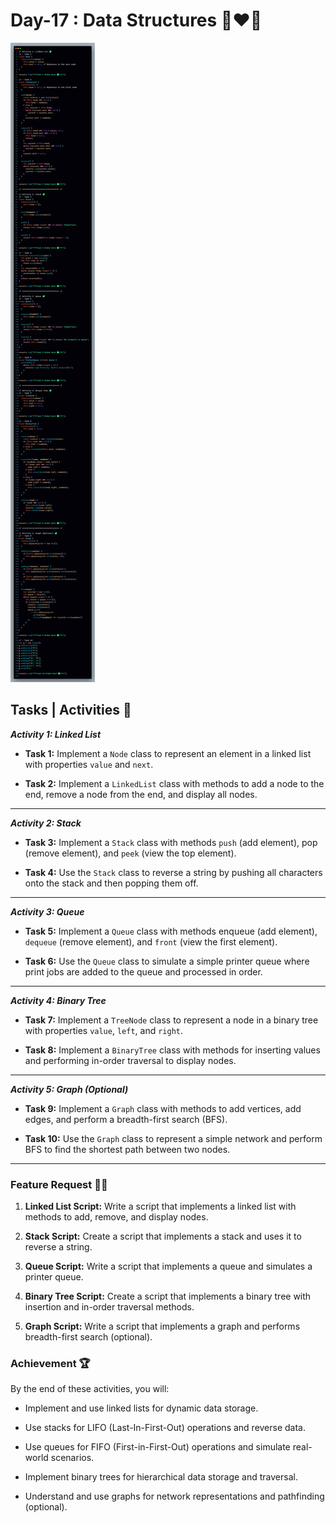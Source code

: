 # Day-17 : Data Structures 🍵❤️‍🔥

![Day-17 Code Snap](Day-17%20Code%20Snap.png)

## Tasks | Activities 🌟

_**Activity 1: Linked List**_

- **Task 1:** Implement a `Node` class to represent an element in a linked list with properties `value` and `next`.

- **Task 2:** Implement a `LinkedList` class with methods to add a node to the end, remove a node from the end, and display all nodes.

<hr/>

_**Activity 2: Stack**_

- **Task 3:** Implement a `Stack` class with methods `push` (add element), pop (remove element), and `peek` (view the top element).

- **Task 4:** Use the `Stack` class to reverse a string by pushing all characters onto the stack and then popping them off.

<hr/>

_**Activity 3: Queue**_

- **Task 5:** Implement a `Queue` class with methods enqueue (add element), `dequeue` (remove element), and `front` (view the first element).

- **Task 6:** Use the `Queue` class to simulate a simple printer queue where print jobs are added to the queue and processed in order.

<hr/>

_**Activity 4: Binary Tree**_

- **Task 7:** Implement a `TreeNode` class to represent a node in a binary tree with properties `value`, `left`, and `right`.

- **Task 8:** Implement a `BinaryTree` class with methods for inserting values and performing in-order traversal to display nodes.

<hr/>

_**Activity 5: Graph (Optional)**_

- **Task 9:** Implement a `Graph` class with methods to add vertices, add edges, and perform a breadth-first search (BFS).

- **Task 10:** Use the `Graph` class to represent a simple network and perform BFS to find the shortest path between two nodes.

<hr/>

### Feature Request 🙇‍♂️

1. **Linked List Script:** Write a script that implements a linked list with methods to add, remove, and display nodes.

2. **Stack Script:** Create a script that implements a stack and uses it to reverse a string.

3. **Queue Script:** Write a script that implements a queue and simulates a printer queue.

4. **Binary Tree Script:** Create a script that implements a binary tree with insertion and in-order traversal methods.

5. **Graph Script:** Write a script that implements a graph and performs breadth-first search (optional).

### Achievement 🏆

By the end of these activities, you will:

- Implement and use linked lists for dynamic data storage. 

- Use stacks for LIFO (Last-In-First-Out) operations and reverse data.

- Use queues for FIFO (First-in-First-Out) operations and simulate real-world scenarios.

- Implement binary trees for hierarchical data storage and traversal.

- Understand and use graphs for network representations and pathfinding (optional).
